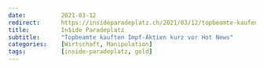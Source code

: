 ```yaml
---
date:          2021-03-12
redirect:      https://insideparadeplatz.ch/2021/03/12/topbeamte-kaufen-impf-aktien-kurz-vor-hot-news/
title:         In$ide Paradeplatz
subtitle:      "Topbeamte kauften Impf-Aktien kurz vor Hot News"
categories:    [Wirtschaft, Manipulation]
tags:          [inside-paradeplatz, geld]
---
```

